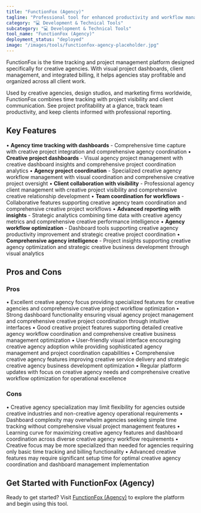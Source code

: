 ```yaml
---
title: "FunctionFox (Agency)"
tagline: "Professional tool for enhanced productivity and workflow management"
category: "💻 Development & Technical Tools"
subcategory: "💻 Development & Technical Tools"
tool_name: "FunctionFox (Agency)"
deployment_status: "deployed"
image: "/images/tools/functionfox-agency-placeholder.jpg"
---
```

FunctionFox is the time tracking and project management platform designed specifically for creative agencies. With visual project dashboards, client management, and integrated billing, it helps agencies stay profitable and organized across all client work.

Used by creative agencies, design studios, and marketing firms worldwide, FunctionFox combines time tracking with project visibility and client communication. See project profitability at a glance, track team productivity, and keep clients informed with professional reporting.

## Key Features

• **Agency time tracking with dashboards** - Comprehensive time capture with creative project integration and comprehensive agency coordination
• **Creative project dashboards** - Visual agency project management with creative dashboard insights and comprehensive project coordination analytics
• **Agency project coordination** - Specialized creative agency workflow management with visual coordination and comprehensive creative project oversight
• **Client collaboration with visibility** - Professional agency client management with creative project visibility and comprehensive creative relationship development
• **Team coordination for workflows** - Collaborative features supporting creative agency team coordination and comprehensive creative project workflows
• **Advanced reporting with insights** - Strategic analytics combining time data with creative agency metrics and comprehensive creative performance intelligence
• **Agency workflow optimization** - Dashboard tools supporting creative agency productivity improvement and strategic creative project coordination
• **Comprehensive agency intelligence** - Project insights supporting creative agency optimization and strategic creative business development through visual analytics

## Pros and Cons

### Pros
• Excellent creative agency focus providing specialized features for creative agencies and comprehensive creative project workflow optimization
• Strong dashboard functionality ensuring visual agency project management and comprehensive creative project coordination through intuitive interfaces
• Good creative project features supporting detailed creative agency workflow coordination and comprehensive creative business management optimization
• User-friendly visual interface encouraging creative agency adoption while providing sophisticated agency management and project coordination capabilities
• Comprehensive creative agency features improving creative service delivery and strategic creative agency business development optimization
• Regular platform updates with focus on creative agency needs and comprehensive creative workflow optimization for operational excellence

### Cons
• Creative agency specialization may limit flexibility for agencies outside creative industries and non-creative agency operational requirements
• Dashboard complexity may overwhelm agencies seeking simple time tracking without comprehensive visual project management features
• Learning curve for maximizing creative agency features and dashboard coordination across diverse creative agency workflow requirements
• Creative focus may be more specialized than needed for agencies requiring only basic time tracking and billing functionality
• Advanced creative features may require significant setup time for optimal creative agency coordination and dashboard management implementation
## Get Started with FunctionFox (Agency)

Ready to get started? Visit [FunctionFox (Agency)](https://functionfox(agency).com) to explore the platform and begin using this tool.
